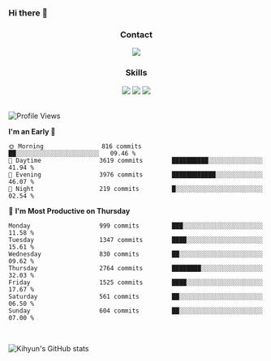 ### Hi there 👋

<!--
**Key5771/Key5771** is a ✨ _special_ ✨ repository because its `README.md` (this file) appears on your GitHub profile.

Here are some ideas to get you started:

- 🔭 I’m currently working on ...
- 🌱 I’m currently learning ...
- 👯 I’m looking to collaborate on ...
- 🤔 I’m looking for help with ...
- 💬 Ask me about ...
- 📫 How to reach me: ...
- 😄 Pronouns: ...
- ⚡ Fun fact: ...
-->

<h3 align="center">Contact</h3>
<div align="center">
  <a href="mailto:ksj57715@gmail.com"><img src="https://img.shields.io/badge/Gmail-D14836?style=for-the-badge&logo=gmail&logoColor=white"/></a>
</div>

<h3 align="center">Skills</h3>
<div align="center">
  <img src="https://img.shields.io/badge/iOS-000000?style=for-the-badge&logo=ios&logoColor=white"/>
  <img src="https://img.shields.io/badge/Swift-FA7343?style=for-the-badge&logo=swift&logoColor=white"/>
  <img src="https://img.shields.io/badge/Xcode-007ACC?style=for-the-badge&logo=Xcode&logoColor=white"/>
</div>

<br>

<!--START_SECTION:waka-->
![Profile Views](http://img.shields.io/badge/Profile%20Views-0-blue)

**I'm an Early 🐤** 

```text
🌞 Morning                816 commits         ██░░░░░░░░░░░░░░░░░░░░░░░   09.46 % 
🌆 Daytime                3619 commits        ██████████░░░░░░░░░░░░░░░   41.94 % 
🌃 Evening                3976 commits        ████████████░░░░░░░░░░░░░   46.07 % 
🌙 Night                  219 commits         █░░░░░░░░░░░░░░░░░░░░░░░░   02.54 % 
```
📅 **I'm Most Productive on Thursday** 

```text
Monday                   999 commits         ███░░░░░░░░░░░░░░░░░░░░░░   11.58 % 
Tuesday                  1347 commits        ████░░░░░░░░░░░░░░░░░░░░░   15.61 % 
Wednesday                830 commits         ██░░░░░░░░░░░░░░░░░░░░░░░   09.62 % 
Thursday                 2764 commits        ████████░░░░░░░░░░░░░░░░░   32.03 % 
Friday                   1525 commits        ████░░░░░░░░░░░░░░░░░░░░░   17.67 % 
Saturday                 561 commits         ██░░░░░░░░░░░░░░░░░░░░░░░   06.50 % 
Sunday                   604 commits         ██░░░░░░░░░░░░░░░░░░░░░░░   07.00 % 
```



<!--END_SECTION:waka-->

<br>


![Kihyun's GitHub stats](https://github-readme-stats.vercel.app/api?username=key5771&show_icons=true&theme=radical)
